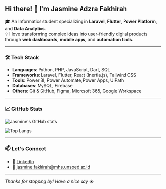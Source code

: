 ## Hi there! 👋 I'm Jasmine Adzra Fakhirah

🎓 An Informatics student specializing in **Laravel**, **Flutter**, **Power Platform**, and **Data Analytics**.  
💡 I love transforming complex ideas into user-friendly digital products through **web dashboards**, **mobile apps**, and **automation tools**.

---

### 🛠️ Tech Stack

- **Languages**: Python, PHP, JavaScript, Dart, SQL  
- **Frameworks**: Laravel, Flutter, React (Inertia.js), Tailwind CSS  
- **Tools**: Power BI, Power Automate, Power Apps, UiPath  
- **Databases**: MySQL, Firebase  
- **Others**: Git & GitHub, Figma, Microsoft 365, Google Workspace

---

### 📈 GitHub Stats

<p align="left">
  <img src="https://github-readme-stats.vercel.app/api?username=jasmineaf22&show_icons=true&theme=default" alt="Jasmine's GitHub stats" />
</p>

<p align="left">
  <img src="https://github-readme-stats.vercel.app/api/top-langs/?username=jasmineaf22&layout=compact&langs_count=8&theme=default" alt="Top Langs" />
</p>

---

### 📫 Let's Connect

- 💼 [LinkedIn](https://linkedin.com/in/jasmine-adzra-fakhirah)  
- 📧 jasmine.fakhirah@mhs.unsoed.ac.id

---

_Thanks for stopping by! Have a nice day ☀️_
